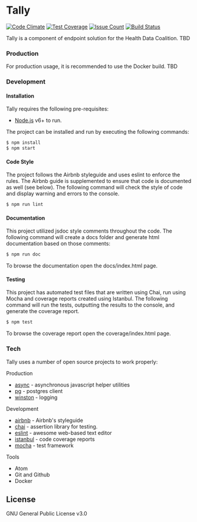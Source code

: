 # Tally

[![Code Climate](https://codeclimate.com/github/jzacharuk/tallytest/badges/gpa.svg)](https://codeclimate.com/github/jzacharuk/tallytest)
[![Test Coverage](https://codeclimate.com/github/jzacharuk/tallytest/badges/coverage.svg)](https://codeclimate.com/github/jzacharuk/tallytest/coverage)
[![Issue Count](https://codeclimate.com/github/jzacharuk/tallytest/badges/issue_count.svg)](https://codeclimate.com/github/jzacharuk/tallytest)
[![Build Status](https://travis-ci.org/jzacharuk/tallytest.svg?branch=master)](https://travis-ci.org/jzacharuk/tallytest)

Tally is a component of endpoint solution for the Health Data Coalition.
TBD

### Production

For production usage, it is recommended to use the Docker build.
TBD

### Development

#### Installation

Tally requires the following pre-requisites:
- [Node.js](https://nodejs.org/) v6+ to run.

The project can be installed and run by executing the following commands:
```sh
$ npm install
$ npm start
```

#### Code Style
The project follows the Airbnb styleguide and uses eslint to enforce the rules. The Airbnb guide is supplemented to ensure that code is documented as well (see below). The following command will check the style of code and display warning and errors to the console.

```sh
$ npm run lint
```

#### Documentation
This project utilized jsdoc style comments throughout the code. The following command will create a docs folder and generate html documentation based on those comments:
```sh
$ npm run doc
```
To browse the documentation open the docs/index.html page.

#### Testing
This project has automated test files that are written using Chai, run using Mocha and coverage reports created using Istanbul. The following command will run the tests, outputting the results to the console, and generate the coverage report.
```sh
$ npm test
```
To browse the coverage report open the coverage/index.html page.

### Tech

Tally uses a number of open source projects to work properly:

Production
* [async] - asynchronous javascript helper utilities
* [pg] - postgres client
* [winston] - logging

Development
* [airbnb] - Airbnb's styleguide
* [chai] - assertion library for testing.
* [eslint] - awesome web-based text editor
* [istanbul] - code coverage reports
* [mocha] - test framework

Tools
- Atom
- Git and Github
- Docker

## License

GNU General Public License v3.0

[//]: # (These are reference links used in the body of this note and get stripped out when the markdown processor does its job. There is no need to format nicely because it shouldn't be seen. Thanks SO - http://stackoverflow.com/questions/4823468/store-comments-in-markdown-syntax)

   [istanbul]: <https://www.npmjs.com/package/istanbul>
   [mocha]: <https://www.npmjs.com/package/mocha>
   [async]: <https://www.npmjs.com/package/async>
   [pg]: <https://www.npmjs.com/package/pg>
   [winston]: <https://www.npmjs.com/package/winston>
   [chai]: <https://www.npmjs.com/package/chai>
   [eslint]: <https://www.npmjs.com/package/eslint>
   [airbnb]: <https://www.npmjs.com/package/eslint-config-airbnb>
